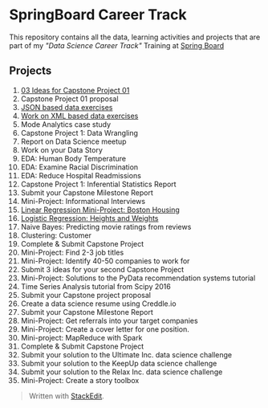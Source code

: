 SpringBoard Career Track
========================
This repository contains all the data, learning activities and projects that are part of my *"Data Science Career Track"* Training at [Spring Board](https://www.springboard.com)

## Projects
 1. [03 Ideas for Capstone Project 01](https://github.com/JCardenasRdz/SpringBoard/tree/master/Projects/01_Ideas_Capstone_01)
 2. Capstone Project 01 proposal
 3. [JSON based data exercises](https://github.com/jdatascientist/SpringBoard/tree/master/Projects/03_Jason)
 4. [Work on XML based data exercises](https://github.com/jdatascientist/SpringBoard/tree/master/Projects/04_Xml)
 5. Mode Analytics case study
 6. Capstone Project 1: Data Wrangling
 7. Report on Data Science meetup
 8. Work on your Data Story
 9. EDA: Human Body Temperature
 10. EDA: Examine Racial Discrimination
 11. EDA: Reduce Hospital Readmissions
 12. Capstone Project 1: Inferential Statistics Report
 13. Submit your Capstone Milestone Report
 14. Mini-Project: Informational Interviews
 15. [Linear Regression Mini-Project: Boston Housing](https://github.com/jdatascientist/SpringBoard/tree/master/Projects/15_Linear_Regression)
 16. [Logistic Regression: Heights and Weights](https://github.com/jdatascientist/SpringBoard/tree/master/Projects/16_Logistic_Regression)
 17. Naive Bayes: Predicting movie ratings from reviews
 18. Clustering: Customer
 19. Complete & Submit Capstone Project
 20. Mini-Project: Find 2-3 job titles
 21. Mini-Project: Identify 40-50 companies to work for
 22. Submit 3 ideas for your second Capstone Project
 23. Mini-Project: Solutions to the PyData recommendation systems tutorial
 24. Time Series Analysis tutorial from Scipy 2016
 25. Submit your Capstone project proposal
 26. Create a data science resume using Creddle.io
 27. Submit your Capstone Milestone Report
 28. Mini-Project: Get referrals into your target companies
 29. Mini-Project: Create a cover letter for one position.
 30. Mini-project: MapReduce with Spark
 31. Complete & Submit Capstone Project
 32. Submit your solution to the Ultimate Inc. data science challenge
 33. Submit your solution to the KeepUp data science challenge
 34. Submit your solution to the Relax Inc. data science challenge
 35. Mini-Project: Create a story toolbox

> Written with [StackEdit](https://stackedit.io/).
